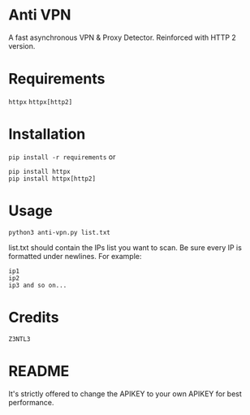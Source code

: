 # Anti VPN
A fast asynchronous VPN & Proxy Detector. Reinforced with HTTP 2 version.

# Requirements
``httpx``
``httpx[http2]``

# Installation
``pip install -r requirements`` or
```
pip install httpx
pip install httpx[http2]
```

# Usage
```
python3 anti-vpn.py list.txt
```
list.txt should contain the IPs list you want to scan. Be sure every IP is formatted under newlines. For example:
```
ip1
ip2
ip3 and so on...
```

# Credits
``Z3NTL3``

# README
It's strictly offered to change the APIKEY to your own APIKEY for best performance.
